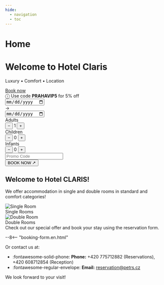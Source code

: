 ```yaml
---
hide:
  - navigation
  - toc
---
```


# Home

<!-- START: Full-width Hero Banner -->
<div class="hero-banner">
  <div class="hero-content">
    <h1>Welcome to Hotel Claris</h1>
    <p>Luxury • Comfort • Location</p>
  </div>
  <div class="mobile-reserve-btn-wrapper">
    <a href="#booking-title" class="mobile-reserve-btn">Book now</a>
  </div>
  <form id="hotelBookingForm" class="reservation-bar">
    <div class="promo-sticker-bar">
      <span>&#9432; Use code <strong>PRAHAVIP5</strong> for 5% off</span>
    </div>
    <div class="res-item">
      <div class="date-container">
        <input type="date" id="arrivalDate" name="arrivalDate" class="res-date" required/>
      </div>
      <span class="res-arrow">→</span>
      <div class="date-container">
        <input type="date" id="endDate" name="endDate" class="res-date" required/>
      </div>
    </div>
    <div class="res-divider"></div>
    <div class="res-item">
      <span class="res-label">Adults</span>
      <div class="res-counter">
        <button type="button" onclick="adjustGuests('adults', -1)">−</button>
        <span id="adults" name="selectedAdultCount">1</span>
        <button type="button" onclick="adjustGuests('adults', 1)">+</button>
      </div>
    </div>
    <div class="res-counter-group">
      <span class="res-label">Children</span>
      <div class="res-counter">
        <button type="button" onclick="adjustGuests('children', -1)">−</button>
        <span id="children" name="selectedChildCount">0</span>
        <button type="button" onclick="adjustGuests('children', 1)">+</button>
      </div>
    </div>
    <div class="res-counter-group">
      <span class="res-label">Infants</span>
      <div class="res-counter">
        <button type="button" onclick="adjustGuests('infants', -1)">−</button>
        <span id="infants" name="selectedInfantCount">0</span>
        <button type="button" onclick="adjustGuests('infants', 1)">+</button>
      </div>
    </div>
    <div class="res-divider"></div>
    <div class="res-item promo-input">
      <input type="text" id="promoCode" placeholder="Promo Code" />
    </div>
    <button type="submit" class="res-book">BOOK NOW ↗</button>
  </form>
</div>
<!-- END: Full-width Hero Banner -->
<link rel="stylesheet" href="hotelclaris/hotelclaris/assets/stylesheets/index.css">

## Welcome to Hotel CLARIS!

We offer accommodation in single and double rooms in standard and comfort categories!

<!-- START: Room Cards -->
<section class="featured-rooms-section">
  <div class="featured-room" onclick="location.href='02.rooms/#single-rooms'">
    <img src="hotelclaris/hotelclaris/assets/fotky-hotelu/jednoluzko-komfort2.jpg" alt="Single Room">
    <div class="room-label">Single Rooms</div>
  </div>
  <div class="featured-room" onclick="location.href='02.rooms/#double-rooms'">
    <img src="hotelclaris/hotelclaris/assets/fotky-hotelu/dvojluzko-2-komfort.jpg" alt="Double Room">
    <div class="room-label">Double Rooms</div>
  </div>
</section>
<!-- END: Room Cards -->

<div id="booking-title">Check out our special offer and book your stay using the reservation form.</div>

--8<-- "booking-form.en.html"

Or contact us at:

- :fontawesome-solid-phone: **Phone:** +420 775712882 (Reservations), +420 608712854 (Reception)  
- :fontawesome-regular-envelope: **Email:** reservation@petrs.cz

We look forward to your visit!
